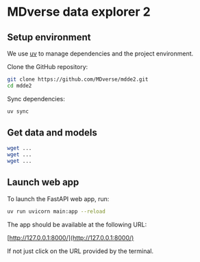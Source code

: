 # MDverse data explorer 2

## Setup environment

We use [uv](https://docs.astral.sh/uv/getting-started/installation/)
to manage dependencies and the project environment.

Clone the GitHub repository:

```sh
git clone https://github.com/MDverse/mdde2.git
cd mdde2
```

Sync dependencies:

```sh
uv sync
```

## Get data and models

```bash
wget ...
wget ...
wget ...
```


## Launch web app

To launch the FastAPI web app, run:

```sh
uv run uvicorn main:app --reload
```

The app should be available at the following URL:

[http://127.0.0.1:8000/](http://127.0.0.1:8000/)

If not just click on the URL provided by the terminal.